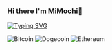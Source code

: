 ### Hi there I'm MiMochi👋
<a href="https://git.io/typing-svg"><img src="https://readme-typing-svg.herokuapp.com?font=Fira+Code&weight=500&size=24&duration=5500&pause=1000&color=F7BB82&width=435&lines=cats+and+crypto" alt="Typing SVG" /></a>

![Bitcoin](https://img.shields.io/badge/Bitcoin-000?style=for-the-badge&logo=bitcoin&logoColor=white)
![Dogecoin](https://img.shields.io/badge/dogecoin-B59A30?style=for-the-badge&logo=dogecoin&logoColor=white)
![Ethereum](https://img.shields.io/badge/Ethereum-3C3C3D?style=for-the-badge&logo=Ethereum&logoColor=white)
